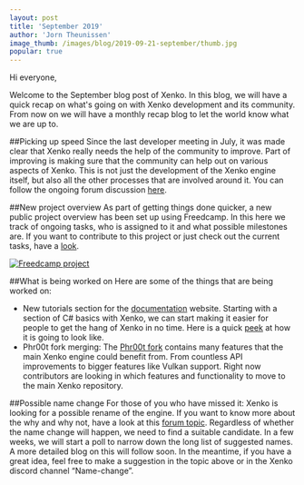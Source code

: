 ```yaml
---
layout: post
title: 'September 2019'
author: 'Jorn Theunissen'
image_thumb: /images/blog/2019-09-21-september/thumb.jpg
popular: true
---
```


Hi everyone,

Welcome to the September blog post of Xenko. In this blog, we will have a quick recap on what's going on with Xenko development and its community. From now on we will have a monthly recap blog to let the world know what we are up to. 

##Picking up speed
Since the last developer meeting in July, it was made clear that Xenko really needs the help of the community to improve. Part of improving is making sure that the community can help out on various aspects of Xenko. This is not just the development of the Xenko engine itself, but also all the other processes that are involved around it. You can follow the ongoing forum discussion [here](https://forums.xenko.com/t/community-call-for-help/1997).

##New project overview
As part of getting things done quicker, a new public project overview has been set up using Freedcamp. In this here we track of ongoing tasks, who is assigned to it and what possible milestones are. If you want to contribute to this project or just check out the current tasks, have a [look](https://freedcamp.com/Xenko_YO2/XenkoManagementT_3sf/todos).

[![Freedcamp project](/images/blog/2019-09-21-september/freedcamp.png)](https://freedcamp.com/Xenko_YO2/XenkoManagementT_3sf/todos)

##What is being worked on 
Here are some of the things that are being worked on:

* New tutorials section for the [documentation](https://doc.xenko.com/latest/en/index.html) website. Starting with a section of C# basics with Xenko, we can start making it easier for people to get the hang of Xenko in no time. Here is a quick [peek](https://forums.xenko.com/t/improving-the-api-documentation/1961/18) at how it is going to look like.
* Phr00t fork merging: The [Phr00t fork](https://github.com/phr00t/xenko) contains many features that the main Xenko engine could benefit from. From countless API improvements to bigger features like Vulkan support. Right now contributors are looking in which features and functionality to move to the main Xenko repository.

##Possible name change
For those of you who have missed it: Xenko is looking for a possible rename of the engine. If you want to know more about the why and why not, have a look at this [forum topic](https://forums.xenko.com/t/xenko-help-us-find-a-new-name-logo-for-the-engine-if-we-have-to-rename/1980). Regardless of whether the name change will happen, we need to find a suitable candidate. In a few weeks, we will start a poll to narrow down the long list of suggested names. A more detailed blog on this will follow soon. In the meantime, if you have a great idea, feel free to make a suggestion in the topic above or in the Xenko discord channel “Name-change”.